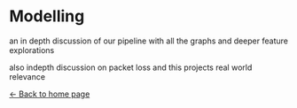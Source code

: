 # Modelling
an in depth discussion of our pipeline with all the graphs and deeper feature explorations

also indepth discussion on packet loss and this projects real world relevance


[<- Back to home page](index.md)